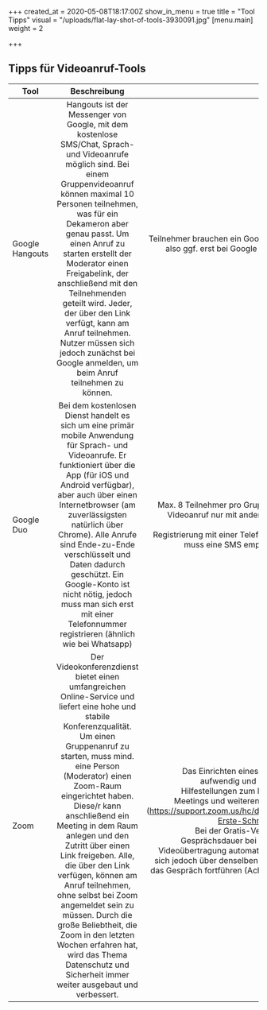 +++
created_at = 2020-05-08T18:17:00Z
show_in_menu = true
title = "Tool Tipps"
visual = "/uploads/flat-lay-shot-of-tools-3930091.jpg"
[menu.main]
weight = 2

+++
## Tipps für Videoanruf-Tools

| Tool        | Beschreibung           | Einschränkungen  |  
| ------------- |:-------------:| -----:|  
| Google Hangouts | Hangouts ist der Messenger von Google, mit dem kostenlose SMS/Chat, Sprach- und Videoanrufe möglich sind. Bei einem Gruppenvideoanruf können maximal 10 Personen teilnehmen, was für ein Dekameron aber genau passt. Um einen Anruf zu starten erstellt der Moderator einen Freigabelink, der anschließend mit den Teilnehmenden geteilt wird. Jeder, der über den Link verfügt, kann am Anruf teilnehmen. Nutzer müssen sich jedoch zunächst bei Google anmelden, um beim Anruf teilnehmen zu können. | Teilnehmer brauchen ein Google-Konto, müssen sich also ggf. erst bei Google anmelden, um am Anruf teilnehmen zu können. |  
| Google Duo     | Bei dem kostenlosen Dienst handelt es sich um eine primär mobile Anwendung für Sprach- und Videoanrufe. Er funktioniert über die App (für iOS und Android verfügbar), aber auch über einen Internetbrowser (am zuverlässigsten natürlich über Chrome). Alle Anrufe sind Ende-zu-Ende verschlüsselt und Daten dadurch geschützt. Ein Google-Konto ist nicht nötig, jedoch muss man sich erst mit einer Telefonnummer registrieren (ähnlich wie bei Whatsapp)     |   Max. 8 Teilnehmer pro Gruppenvideoanruf möglich<br>Videoanruf nur mit anderen Google Duo Nutzern möglich <br>Registrierung mit einer Telefonnummer nötig. Hierzu muss eine SMS empfangen werden können.|  
| Zoom |    Der Videokonferenzdienst bietet einen umfangreichen Online-Service und liefert eine hohe und stabile Konferenzqualität. Um einen Gruppenanruf zu starten, muss mind. eine Person (Moderator) einen Zoom-Raum eingerichtet haben. Diese/r kann anschließend ein Meeting in dem Raum anlegen und den Zutritt über einen Link freigeben. Alle, die über den Link verfügen, können am Anruf teilnehmen, ohne selbst bei Zoom angemeldet sein zu müssen. Durch die große Beliebtheit, die Zoom in den letzten Wochen erfahren hat, wird das Thema Datenschutz und Sicherheit immer weiter ausgebaut und verbessert.  |Das Einrichten eines Zoom-Raums ist relativ aufwendig und beinhaltet viele Schritte. Hilfestellungen zum Einrichten, Starten eines Meetings und weiteren Themen finden Sie hier (https://support.zoom.us/hc/de/articles/207483343-Erste-Schritte-mit-Zoom-Rooms) <br> Bei der Gratis-Version liegt die maximale Gesprächsdauer bei 40 min, danach wird die Videoübertragung automatisch beendet. Man kann sich jedoch über denselben Link neu einwählen und das Gespräch fortführen (Achtung, wieder nur für 40 Minuten).|